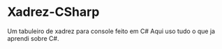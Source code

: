 # Xadrez-CSharp

Um tabuleiro de xadrez para console feito em C#
Aqui uso tudo o que ja aprendi sobre C#.